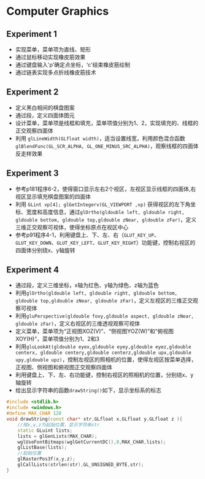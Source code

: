 # Computer Graphics

## Experiment 1

- 实现菜单，菜单项为直线、矩形
- 通过鼠标移动实现橡皮筋效果
- 通过键盘输入'p'确定点坐标，‘c'结束橡皮筋绘制
- 通过链表实现多点折线橡皮筋技术

## Experiment 2

- 定义黑白相间的棋盘图案
- 通过段，定义四面体图元
- 设计菜单，菜单项是线框和填充，菜单项值分别为1、2，实现填充的、线框的正交观察四面体
- 利用 `glLineWidth(GLfloat width)`，适当设置线宽，利用颜色混合函数 `glBlendFunc(GL_SCR_ALPHA, GL_ONE_MINUS_SRC_ALPHA)`，观察线框的四面体反走样效果

## Experiment 3

- 参考p181程序6-2，使得窗口显示左右2个视区，左视区显示线框的四面体,右视区显示填充棋盘图案的四面体
- 利用 `GLint vp[4]; glGetIntegerv(GL_VIEWPORT ,vp)` 获得视区的左下角坐标、宽度和高度信息，通过`glOrtho(gldouble left, gldouble right, gldouble bottom, gldouble top,gldouble zNear, gldouble zFar)`，定义三维正交观察可视体，使得坐标原点在视区中心
- 参考p91程序4-1，利用键盘上、下、左、右（`GLUT_KEY_UP`、`GLUT_KEY_DOWN`、`GLUT_KEY_LEFT`、`GLUT_KEY_RIGHT`）功能键，控制右视区的四面体分别绕x、y轴旋转

## Experiment 4

- 通过段，定义三维坐标，x轴为红色、y轴为绿色、z轴为蓝色
- 利用`glOrtho(gldouble left, gldouble right, gldouble bottom, gldouble top,gldouble zNear, gldouble zFar)`，定义左视区的三维正交观察可视体
- 利用`gluPerspective(gldouble fovy,gldouble aspect, gldouble zNear, gldouble zFar)`，定义右视区的三维透视观察可视体
- 定义菜单，菜单项为“正视图XOZ(V)”、“侧视图YOZ(W)”和“俯视图XOY(H)”，菜单项值分别为1、2和3
- 利用`gluLookAt(gldouble eyex,gldouble eyey,gldouble eyez,gldouble centerx, gldouble centery,gldouble centerz,gldouble upx,gldouble upy,gldouble upz)`，控制左视区的照相机的位置，使得左视区按菜单选择，正视图、侧视图和俯视图正交观察四面体
- 利用键盘上、下、左、右功能键，控制右视区的照相机的位置，分别绕x、y 轴旋转
- 给出显示字符串的函数`drawString()`如下，显示坐标系的标志
``` cpp
#include <stdlib.h>  
#include <windows.h>
#define MAX_CHAR 128 
void drawString(const char* str,GLfloat x,GLfloat y,GLfloat z ){
    //按x,y,z为起始位置，显示字符串str  
    static GLuint lists;    
	lists = glGenLists(MAX_CHAR); 
	wglUseFontBitmaps(wglGetCurrentDC(),0,MAX_CHAR,lists);
	glListBase(lists);
	//起始位置
	glRasterPos3f(x,y,z);    
	glCallLists(strlen(str),GL_UNSIGNED_BYTE,str);
}

```